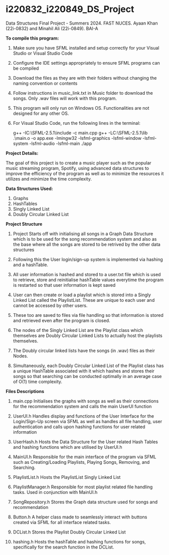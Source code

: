 # i220832_i220849_DS_Project
Data Structures Final Project - Summers 2024. 
FAST NUCES. 
Ayaan Khan (22i-0832) and Minahil Ali (22i-0849). 
BAI-A

**To compile this program:**
1. Make sure you have SFML installed and setup correctly for your Visual Studio or Visual Studio Code
2. Configure the IDE settings appropriately to ensure SFML programs can be compiled
3. Download the files as they are with their folders without changing the naming convention or contents
4. Follow instructions in music_link.txt in Music folder to download the songs. Only .wav files will work with this program.
5. This program will only run on Windows OS. Functionalities are not designed for any other OS.
6. For Visual Studio Code, run the following lines in the terminal:
   
   g++ -IC:\SFML-2.5.1\include -c main.cpp
   g++ -LC:\SFML-2.5.1\lib .\main.o -o app.exe -lmingw32 -lsfml-graphics -lsfml-window -lsfml-system -lsfml-audio -lsfml-main
   ./app


**Project Details:**

The goal of this project is to create a music player such as the popular music streaming program, Spotify, using advanced data structures to improve the efficiency of the program as well as to minimize the resources it utilizes and minimize the time complexity.

**Data Structures Used:**
1. Graphs
2. HashTables
3. Singly Linked List
4. Doubly Circular Linked List

**Project Structure**
1. Project Starts off with initialising all songs in a Graph Data Structure which is to be used for the song recommendation system and also as the base where all the songs are stored to be retrived by the other data structures

2. Following this the User login/sign-up system is implemented via hashing and a hashTable.

3. All user information is hashed and stored to a user.txt file which is used to retrieve, store and reinitialise hashTable values everytime the program is restarted so that user information is kept saved

4. User can then create or load a playlist which is stored into a Singly Linked List called the PlaylistList. These are unique to each user and cannot be accessed by other users.

5. These too are saved to files via file handling so that information is stored and retrieved even after the program is closed.

6. The nodes of the Singly Linked List are the Playlist class which themselves are Doubly Circular Linked Lists to actually host the playlists themselves.

7. The Doubly circular linked lists have the songs (in .wav) files as their Nodes.

8. Simultaneously, each Doubly Circular Linked List of the Playlist class has a unique HashTable associated with it which hashes and stores their songs so that searching can be conducted optimally in an average case of O(1) time complexity.

**Files Descriptions**

1. main.cpp
   Initialises the graphs with songs as well as their connections for the recommendation system and calls the main UserUI function

2. UserUI.h
   Handles display and functions of the User Interface for the Login/Sign-Up screen via SFML as well as handles all file handling, user authentication and calls upon hashing functions for user related information

3. UserHash.h
   Hosts the Data Structure for the User related Hash Tables and hashing functions which are utilised by UserUI.h

4. MainUI.h
   Responsible for the main interface of the program via SFML such as Creating/Loading Playlists, Playing Songs, Removing, and Searching. 

5. PlaylistList.h
   Hosts the PlaylistList Singly Linked List

6. PlaylistManager.h
   Responsible for most playlist related file handling tasks. Used in conjunction with MainUI.h

7. SongRepository.h
   Stores the Graph data structure used for songs and recommendation

8. Button.h
   A helper class made to seamlessly interact with buttons created via SFML for all interface related tasks.

9. DCList.h
   Stores the Playlist Doubly Circular Linked List

10. hashing.h
    Hosts the hashTable and hashing functions for songs, specifically for the search function in the DCList. 
